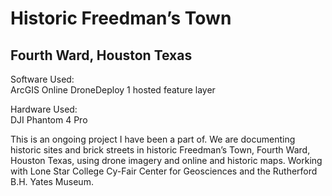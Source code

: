 # Historic Freedman’s Town    
## Fourth Ward, Houston Texas    

Software Used:    
	ArcGIS Online
	DroneDeploy
	1 hosted feature layer    

Hardware Used:    
	DJI Phantom 4 Pro    

This is an ongoing project I have been a part of. We are documenting historic sites and brick streets in historic
Freedman’s Town, Fourth Ward, Houston Texas, using drone imagery and online and historic maps.
Working with Lone Star College Cy-Fair Center for Geosciences and the Rutherford B.H. Yates Museum.